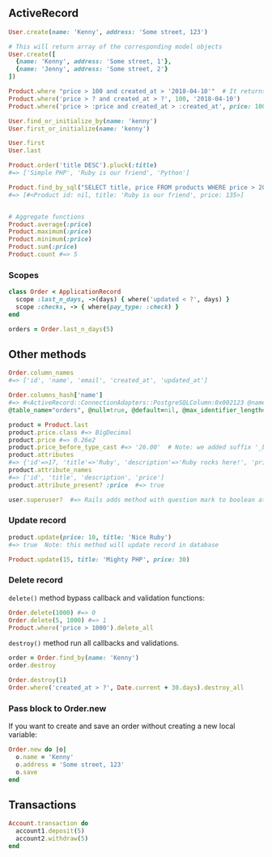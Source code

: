 
## ActiveRecord

```ruby
User.create(name: 'Kenny', address: 'Some street, 123')

# This will return array of the corresponding model objects
User.create([
  {name: 'Kenny', address: 'Some street, 1'},
  {name: 'Jenny', address: 'Some street, 2'}
])

Product.where "price > 100 and created_at > '2018-04-10'"  # It returns ActiveRecord::Relation
Product.where('price > ? and created_at > ?', 100, '2018-04-10')
Product.where('price > :price and created_at > :created_at', price: 100, created_at: '2018-04-10')

User.find_or_initialize_by(name: 'kenny')
User.first_or_initialize(name: 'kenny')

User.first
User.last

Product.order('title DESC').pluck(:title)
#=> ['Simple PHP', 'Ruby is our friend', 'Python']

Product.find_by_sql("SELECT title, price FROM products WHERE price > 20")
#=> [#<Product id: nil, title: 'Ruby is our friend', price: 135>]


# Aggregate functions
Product.average(:price)
Product.maximum(:price)
Product.minimum(:price)
Product.sum(:price)
Product.count #=> 5
```

### Scopes

```ruby
class Order < ApplicationRecord
  scope :last_n_days, ->(days) { where('updated < ?', days) }
  scope :checks, -> { where(pay_type: :check) }
end

orders = Order.last_n_days(5)
```

## Other methods

```ruby
Order.column_names
#=> ['id', 'name', 'email', 'created_at', 'updated_at']

Order.columns_hash['name']
#=> #<ActiveRecord::ConnectionAdapters::PostgreSQLColumn:0x002123 @name="name",
@table_name="orders", @null=true, @default=nil, @max_identifier_length=63>

product = Product.last
product.price.class #=> BigDecimal
product.price #=> 0.26e2
product.price_before_type_cast #=> '26.00'  # Note: we added suffix '_before_type_cast' to get raw value of attribute
product.attributes
#=> {'id'=>17, 'title'=>'Ruby', 'description'=>'Ruby rocks here!', 'price'=>200}
product.attribute_names
#=> ['id', 'title', 'description', 'price']
product.attribute_present? :price  #=> true

user.superuser?  #=> Rails adds method with question mark to boolean attrs.
```

### Update record

```ruby
product.update(price: 10, title: 'Nice Ruby')
#=> true  Note: this method will update record in database

Product.update(15, title: 'Mighty PHP', price: 30)
```

### Delete record

`delete()` method bypass callback and validation functions:

```ruby
Order.delete(1000) #=> 0
Order.delete(5, 1000) #=> 1
Product.where('price > 1000').delete_all
```

`destroy()` method run all callbacks and validations.

```ruby
order = Order.find_by(name: 'Kenny')
order.destroy

Order.destroy(1)
Order.where('created_at > ?', Date.current + 30.days).destroy_all
```

### Pass block to Order.new

If you want to create and save an order without creating a new local variable:

```ruby
Order.new do |o|
  o.name = 'Kenny'
  o.address = 'Some street, 123'
  o.save
end
```

## Transactions

```ruby
Account.transaction do
  account1.deposit(5)
  account2.withdraw(5)
end
```
